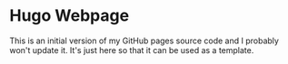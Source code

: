 # Hugo Webpage
This is an initial version of my GitHub pages source code and I probably won't update it. It's just here so that it can be used as a template.